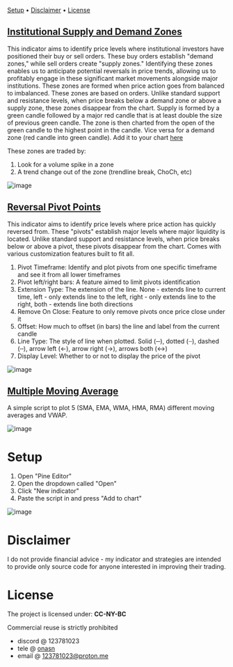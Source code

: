 [Setup](https://github.com/8pz/tradingview-indicators?tab=readme-ov-file#setup) • [Disclaimer](https://github.com/8pz/tradingview-indicators?tab=readme-ov-file#disclaimer) • [License](https://github.com/8pz/tradingview-indicators?tab=readme-ov-file#license)

## [Institutional Supply and Demand Zones](https://github.com/8pz/Tradingview-Indicators/blob/main/scripts/Institutional%20Supply%20%26%20Demand%20Zones)
This indicator aims to identify price levels where institutional investors have positioned their buy or sell orders. These buy orders establish "demand zones," while sell orders create "supply zones." Identifying these zones enables us to anticipate potential reversals in price trends, allowing us to profitably engage in these significant market movements alongside major institutions. These zones are formed when price action goes from balanced to imbalanced. These zones are based on orders. Unlike standard support and resistance levels, when price breaks below a demand zone or above a supply zone, these zones disappear from the chart. Supply is formed by a green candle followed by a major red candle that is at least double the size of previous green candle. The zone is then charted from the open of the green candle to the highest point in the candle. Vice versa for a demand zone (red candle into green candle). Add it to your chart [here](https://www.tradingview.com/script/eAO9uAu5-Institutional-Supply-and-Demand-Zones/)

These zones are traded by:
1. Look for a volume spike in a zone
2. A trend change out of the zone (trendline break, ChoCh, etc)

![image](https://github.com/8pz/tradingview-indicators/assets/70970973/371d2a81-8004-4e53-b89f-de12bdaf6bf2)

## [Reversal Pivot Points](https://github.com/8pz/tradingview-indicators/blob/main/scripts/Reversal%20Pivot%20Points) 
This indicator aims to identify price levels where price action has quickly reversed from. These "pivots" establish major levels where major liquidity is located. Unlike standard support and resistance levels, when price breaks below or above a pivot, these pivots disappear from the chart. Comes with various customization features built to fit all.

1. Pivot Timeframe: Identify and plot pivots from one specific timeframe and see it from all lower timeframes
2. Pivot left/right bars: A feature aimed to limit pivots identification
3. Extension Type: The extension of the line. None - extends line to current time, left - only extends line to the left, right - only extends line to the right, both - extends line both directions
4. Remove On Close: Feature to only remove pivots once price close under it
5. Offset: How much to offset (in bars) the line and label from the current candle
6. Line Type: The style of line when plotted. Solid (─), dotted (┈), dashed (╌), arrow left (←), arrow right (→), arrows both (↔)
7. Display Level: Whether to or not to display the price of the pivot

![image](https://github.com/8pz/Tradingview-Indicators/assets/70970973/69d7abce-d2d2-46d1-9266-22ad318cbbc1)

## [Multiple Moving Average](https://github.com/8pz/tradingview-indicators/blob/main/scripts/Multiple%20Moving%20Averages) 
A simple script to plot 5 (SMA, EMA, WMA, HMA, RMA) different moving averages and VWAP.

![image](https://github.com/8pz/Tradingview-Indicators/assets/70970973/826e03db-7e1b-4a49-a129-f1194379a82e)

# Setup

1. Open "Pine Editor"
2. Open the dropdown called "Open"
3. Click "New indicator"
4. Paste the script in and press "Add to chart"

![image](https://github.com/8pz/tradingview-scripts/assets/70970973/b0e9d1bf-55da-4ab4-a3df-6396d7b980a4)

# Disclaimer

I do not provide financial advice - my indicator and strategies are intended to provide only source code for anyone interested in improving their trading. 

# License

The project is licensed under: **CC-NY-BC**

Commercial reuse is strictly prohibited

- discord @ 123781023
- tele @ [onasn](https://t.me/onasn)
- email @ 123781023@proton.me
